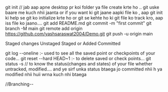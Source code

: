 git init // jab aap apne desktop pr koi folder ya file create krte ho .. git uske baare me kuch nhii jaanta or if you want ki git jaane aapki file ko , aap git init ki help se git ko initialize krte ho or git se kehte ho ki git file ko track kro, aap iss file ko jaano....
git add README.md
git commit -m "first commit"
git branch -M main
git remote add origin https://github.com/yashsaraswat2004/Demo.git
git push -u origin main

Staged changes
Unstaged
Staged or Added
Committed

git log --oneline :- used to see all the saved point or checkpoints of your code...
git reset --hard HEAD~1 :- to delete saved or check points...
git status -s // to know the status(changes and states) of your file whether untracked, modified.... and ye sirf unka status btaega jo committed nhii h ya modified nhii huii wrna kuch nhi btaega

//Branching--
